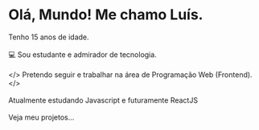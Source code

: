 <h1>Olá, Mundo! Me chamo Luís.</h1>

<p>Tenho 15 anos de idade.<br> <br>
💻 Sou estudante e admirador de tecnologia.<br> <br>
  &lt;/&gt; Pretendo seguir e trabalhar na área de Programação Web (Frontend). &lt;/&gt; <br> <br>
Atualmente estudando Javascript e futuramente ReactJS<br> <br>
Veja meu projetos...
 </p>

